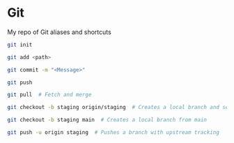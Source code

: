 # Git

My repo of Git aliases and shortcuts

```sh
git init

git add <path>

git commit -m "<Message>"

git push
```

```sh
git pull  # Fetch and merge

git checkout -b staging origin/staging  # Creates a local branch and sets up the tracking

git checkout -b staging main  # Creates a local branch from main

git push -u origin staging  # Pushes a branch with upstream tracking
```

